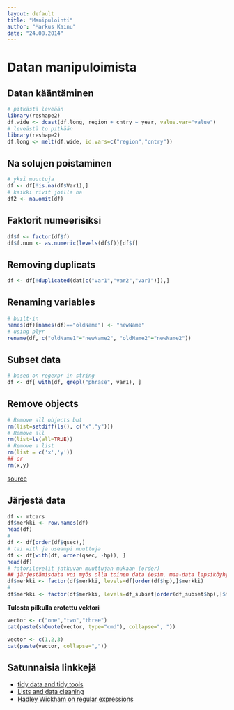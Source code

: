 ```yaml
---
layout: default
title: "Manipulointi"
author: "Markus Kainu"
date: "24.08.2014"
---
```





# Datan manipuloimista


## Datan kääntäminen


```r
# pitkästä leveään
library(reshape2)
df.wide <- dcast(df.long, region + cntry ~ year, value.var="value")
# leveästä to pitkään
library(reshape2)
df.long <- melt(df.wide, id.vars=c("region","cntry"))
```

## Na solujen poistaminen


```r
# yksi muuttuja
df <- df[!is.na(df$Var1),]
# kaikki rivit joilla na
df2 <- na.omit(df) 
```

## Faktorit numeerisiksi


```r
df$f <- factor(df$f)
df$f.num <- as.numeric(levels(df$f))[df$f]
```

## Removing duplicats



```r
df <- df[!duplicated(dat[c("var1","var2","var3")]),]
```


## Renaming variables


```r
# built-in
names(df)[names(df)=="oldName"] <- "newName"
# using plyr
rename(df, c("oldName1"="newName2", "oldName2"="newName2"))
```

## Subset data


```r
# based on regexpr in string
df <- df[ with(df, grepl("phrase", var1), ]
```

## Remove objects


```r
# Remove all objects but
rm(list=setdiff(ls(), c("x","y")))
# Remove all
rm(list=ls(all=TRUE)) 
# Remove a list
rm(list = c('x','y'))
## or
rm(x,y)
```

[source](http://stackoverflow.com/questions/6190051/how-can-i-remove-all-objects-but-one-from-the-workspace-in-r)

## Järjestä data


```r
df <- mtcars
df$merkki <- row.names(df)
head(df)
# 
df <- df[order(df$qsec),]
# tai with ja useampi muuttuja
df <- df[with(df, order(qsec, -hp)), ]
head(df)
# fatorilevelit jatkuvan muuttujan mukaan (order) 
## järjestämisdata voi myös olla toinen data (esim. maa-data lapsiköyhyyden mukaan, jolloin voi sortata dodge/stacked tolppakuvioita))
df$merkki <- factor(df$merkki, levels=df[order(df$hp),]$merkki)
#
df$merkki <- factor(df$merkki, levels=df_subset[order(df_subset$hp),]$merkki)
```

**Tulosta pilkulla erotettu vektori**


```r
vector <- c("one","two","three")
cat(paste(shQuote(vector, type="cmd"), collapse=", "))

vector <- c(1,2,3)
cat(paste(vector, collapse=","))
```




## Satunnaisia linkkejä

- [tidy data and tidy tools](http://vita.had.co.nz/papers/tidy-data-pres.pdf)
- [Lists and data cleaning](https://dl.dropbox.com/u/7710864/courseraPublic/otherResources/lecture3/index.html#1)
- [Hadley Wickham on regular expressions](http://stat405.had.co.nz/lectures/14-reg-exp.pdf)


